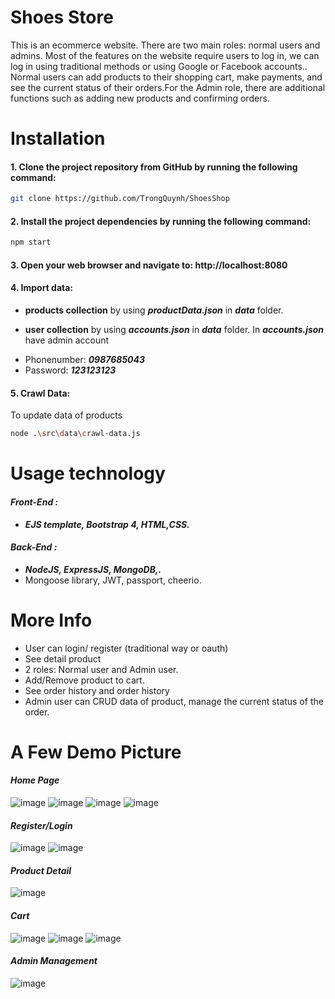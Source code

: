 
# Shoes Store

This is an ecommerce website. There are two main roles: normal users and admins. Most of the features on the website require users to log in, we can log in using traditional methods or using Google or Facebook accounts.. Normal users can add products to their shopping cart, make payments, and see the current status of their orders.For the Admin role, there are additional functions such as adding new products and confirming orders.

# Installation
#### 1. Clone the project repository from GitHub by running the following command:

```bash
git clone https://github.com/TrongQuynh/ShoesShop
```

#### 2. Install the project dependencies by running the following command:

```bash
npm start
```

#### 3. Open your web browser and navigate to: http://localhost:8080

#### 4. Import data: 

- **products collection** by using ***productData.json*** in ***data*** folder.

- **user collection** by using ***accounts.json*** in ***data*** folder.
 In ***accounts.json*** have admin account
 * Phonenumber: ***0987685043***
 * Password: ***123123123***

#### 5. Crawl Data: 
To update data of products
```bash
node .\src\data\crawl-data.js 
```

# Usage technology
#### ***Front-End :***
* ***EJS template, Bootstrap 4, HTML,CSS.***
#### ***Back-End :***
* ***NodeJS, ExpressJS, MongoDB,.***
* Mongoose library, JWT, passport, cheerio.

# More Info
* User can login/ register (traditional way or oauth)
* See detail product
* 2 roles: Normal user and Admin user.
* Add/Remove product to cart.
* See order history and order history
* Admin user can CRUD data of product, manage the current status of the order.

# A Few Demo Picture
#### ***Home Page***
![image](https://user-images.githubusercontent.com/90363223/231155762-37f0ebad-71e5-4269-8d30-5f8181af1828.png)
![image](https://user-images.githubusercontent.com/90363223/231157145-98d3f5d1-9e85-4bc8-91d0-16edc11c85d6.png)
![image](https://user-images.githubusercontent.com/90363223/231157201-d824427e-c582-4fcb-864e-04f75d7867f4.png)
![image](https://user-images.githubusercontent.com/90363223/231157269-5f437e23-c38c-46c3-b0b8-0632f6f053fb.png)
#### ***Register/Login***
![image](https://user-images.githubusercontent.com/90363223/231157497-d1e1292a-b29a-43a3-a203-92dcc9bc9578.png)
![image](https://user-images.githubusercontent.com/90363223/231157340-9b60930a-3aac-4a65-9ee8-3c48ada35fba.png)
#### ***Product Detail***
![image](https://user-images.githubusercontent.com/90363223/231157704-91ae937e-1cf1-4b28-ae47-a1ee526b1897.png)

#### ***Cart***
![image](https://user-images.githubusercontent.com/90363223/231158839-5cd45d55-e241-4ba0-ae06-26a7504b181d.png)
![image](https://user-images.githubusercontent.com/90363223/231157893-dd6f5143-bab0-4b5a-a9e6-fdd68715620e.png)
![image](https://user-images.githubusercontent.com/90363223/231158928-068b0046-34d6-463a-85c0-72c48585d14b.png)
#### ***Admin Management***
![image](https://user-images.githubusercontent.com/90363223/231159035-1b0204d1-4947-480f-a8c8-16a0a1cc992b.png)







